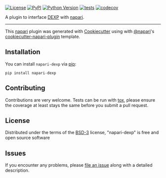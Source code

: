 
[![License](https://img.shields.io/pypi/l/napari-dexp.svg?color=green)](https://github.com/royerlab/napari-dexp/raw/master/LICENSE)
[![PyPI](https://img.shields.io/pypi/v/napari-dexp.svg?color=green)](https://pypi.org/project/napari-dexp)
[![Python Version](https://img.shields.io/pypi/pyversions/napari-dexp.svg?color=green)](https://python.org)
[![tests](https://github.com/royerlab/napari-dexp/workflows/tests/badge.svg)](https://github.com/royerlab/napari-dexp/actions)
[![codecov](https://codecov.io/gh/royerlab/napari-dexp/branch/master/graph/badge.svg)](https://codecov.io/gh/royerlab/napari-dexp)

A plugin to interface [DEXP](https://github.com/royerlab/dexp) with [napari](https://github.com/napari/napari).

----------------------------------

This [napari] plugin was generated with [Cookiecutter] using with [@napari]'s [cookiecutter-napari-plugin] template.

<!--
Don't miss the full getting started guide to set up your new package:
https://github.com/napari/cookiecutter-napari-plugin#getting-started

and review the napari docs for plugin developers:
https://napari.org/docs/plugins/index.html
-->

## Installation

You can install `napari-dexp` via [pip]:

    pip install napari-dexp

## Contributing

Contributions are very welcome. Tests can be run with [tox], please ensure
the coverage at least stays the same before you submit a pull request.

## License

Distributed under the terms of the [BSD-3] license,
"napari-dexp" is free and open source software

## Issues

If you encounter any problems, please [file an issue] along with a detailed description.

[napari]: https://github.com/napari/napari
[Cookiecutter]: https://github.com/audreyr/cookiecutter
[@napari]: https://github.com/napari
[MIT]: http://opensource.org/licenses/MIT
[BSD-3]: http://opensource.org/licenses/BSD-3-Clause
[GNU GPL v3.0]: http://www.gnu.org/licenses/gpl-3.0.txt
[GNU LGPL v3.0]: http://www.gnu.org/licenses/lgpl-3.0.txt
[Apache Software License 2.0]: http://www.apache.org/licenses/LICENSE-2.0
[Mozilla Public License 2.0]: https://www.mozilla.org/media/MPL/2.0/index.txt
[cookiecutter-napari-plugin]: https://github.com/napari/cookiecutter-napari-plugin
[file an issue]: https://github.com/royerlab/napari-dexp/issues
[napari]: https://github.com/napari/napari
[tox]: https://tox.readthedocs.io/en/latest/
[pip]: https://pypi.org/project/pip/
[PyPI]: https://pypi.org/

